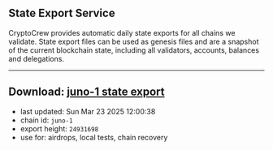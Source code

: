 ## State Export Service
CryptoCrew provides automatic daily state exports for all chains we validate. State export files can be used as genesis files and are a snapshot of the current blockchain state, including all validators, accounts, balances and delegations.

---
**Download: [juno-1 state export](https://dl-eu2.ccvalidators.com/SERVICE/juno/juno-1_export_24931698.json)**
---

- last updated: Sun Mar 23 2025 12:00:38
- chain id: `juno-1`
- export height: `24931698`
- use for: airdrops, local tests, chain recovery
